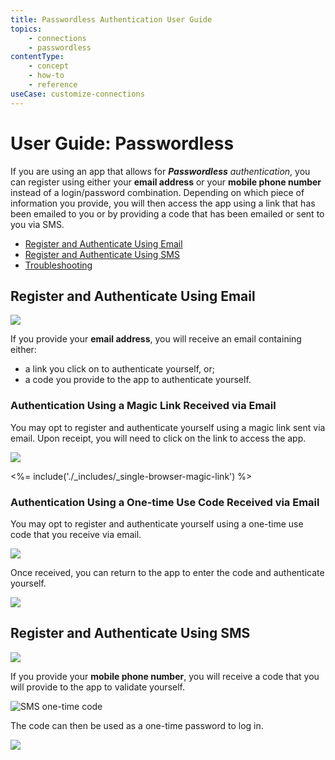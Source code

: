 ```yaml
---
title: Passwordless Authentication User Guide
topics:
    - connections
    - passwordless
contentType:
    - concept
    - how-to
    - reference
useCase: customize-connections
---
```

# User Guide: Passwordless

If you are using an app that allows for <dfn data-key="passwordless">**Passwordless** authentication</dfn>, you can register using either your **email address** or your **mobile phone number** instead of a login/password combination. Depending on which piece of information you provide, you will then access the app using a link that has been emailed to you or by providing a code that has been emailed or sent to you via SMS.

* [Register and Authenticate Using Email](#register-and-authenticate-using-email)
* [Register and Authenticate Using SMS](#register-and-authenticate-using-sms)
* [Troubleshooting](#troubleshooting)

## Register and Authenticate Using Email

![](/media/articles/connections/passwordless/passwordless-email-request-web.png)

If you provide your **email address**, you will receive an email containing either:

* a link you click on to authenticate yourself, or;
* a code you provide to the app to authenticate yourself.

### Authentication Using a Magic Link Received via Email

You may opt to register and authenticate yourself using a magic link sent via email. Upon receipt, you will need to click on the link to access the app.

![](/media/articles/connections/passwordless/passwordless-email-receive-link.png)

<%= include('./_includes/_single-browser-magic-link') %>


### Authentication Using a One-time Use Code Received via Email

You may opt to register and authenticate yourself using a one-time use code that you receive via email.

![](/media/articles/connections/passwordless/passwordless-email-receive-code-web.png)

Once received, you can return to the app to enter the code and authenticate yourself.

![](/media/articles/connections/passwordless/passwordless-email-enter-code-web.png)

## Register and Authenticate Using SMS

![](/media/articles/connections/passwordless/passwordless-sms-enter-phone-web.png)

If you provide your **mobile phone number**, you will receive a code that you will provide to the app to validate yourself.

<div class="phone-mockup"><img src="/media/articles/connections/passwordless/passwordless-sms-receive-code-web.png" alt="SMS one-time code"/></div>

The code can then be used as a one-time password to log in.

![](/media/articles/connections/passwordless/passwordless-sms-enter-code-web.png)

